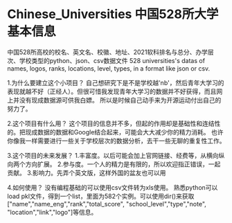 # Chinese_Universities 中国528所大学基本信息
中国528所高校的校名、英文名、校徽、地址、2021软科排名与总分、办学层次、学校类型的python、json、csv数据文件
528 universities's datas of names, logos, ranks, locations, level, types, in a format like json or csv.

1.为什么要建立这个小项目？
  自己想研究下是不是学校越'nb'，然后青年大学习的表现就越不好（正经人）。但很可惜我发现青年大学习的数据并不好获得，而且网上并没有现成数据源可供我白嫖。
  所以是时候自己动手来为开源运动付出自己的努力了。

2.这个项目有什么用？
  这个项目的信息并不多，但起的作用却是基础性和连结性的。把现成数据的数据和Google结合起来，可能会大大减少你的精力消耗。
  也许你像我一样需要进行一些关于学校层次的数据分析，去干一些无聊的重复性工作。
  
3.这个项目的未来发展？
  1.丰富度。以后可能会加上官网链接、经费等，从横向纵向两个方向扩展。
  2.参与度。一个人的精力是有限的，所以欢迎指正错误，一起贡献。
  3.影响力。先弄个英文版，这样外国的盆友也可以用

4.如何使用？
  没有编程基础的可以使用csv文件转为xls使用。
  熟悉python可以load pkl文件，得到一个list，里面为582个实例。可以使用dir()来获取["name","name_eng","rank","total_score", "school_level","type","note", "location","link","logo"]等信息。
